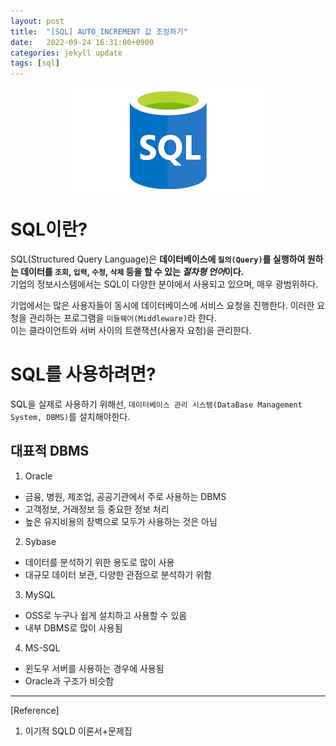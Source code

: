 ```yaml
---
layout: post
title:  "[SQL] AUTO_INCREMENT 값 조정하기"
date:   2022-09-24 16:31:00+0900
categories: jekyll update
tags: [sql]
---
```

<p align="center"><img src="/assets/img/blog/정보/SQL.png"></p>

# SQL이란?
SQL(Structured Query Language)은 **데이터베이스에 `질의(Query)`를 실행하여 원하는 데이터를 `조회`, `입력`, `수정`, `삭제` 등을 할 수 있는 *절차형 언어*이다.**  
기업의 정보시스템에서는 SQL이 다양한 분야에서 사용되고 있으며, 매우 광범위하다.  
  
기업에서는 많은 사용자들이 동시에 데이터베이스에 서비스 요청을 진행한다. 이러한 요청을 관리하는 프로그램을 `미들웨어(Middleware)`라 한다.  
이는 클라이언트와 서버 사이의 트랜잭션(사용자 요청)을 관리한다.

# SQL를 사용하려면?
SQL을 실제로 사용하기 위해선, `데이터베이스 관리 시스템(DataBase Management System, DBMS)`를 설치해야한다.  

## 대표적 DBMS
1. Oracle  
- 금융, 병원, 제조업, 공공기관에서 주로 사용하는 DBMS  
- 고객정보, 거래정보 등 중요한 정보 처리  
- 높은 유지비용의 장벽으로 모두가 사용하는 것은 아님  
2. Sybase  
- 데이터를 분석하기 위한 용도로 많이 사용  
- 대규모 데이터 보관, 다양한 관점으로 분석하기 위함  
3. MySQL  
- OSS로 누구나 쉽게 설치하고 사용할 수 있음  
- 내부 DBMS로 많이 사용됨  
4. MS-SQL  
- 윈도우 서버를 사용하는 경우에 사용됨  
- Oracle과 구조가 비슷함  
  


---
[Reference]  
1) 이기적 SQLD 이론서+문제집  